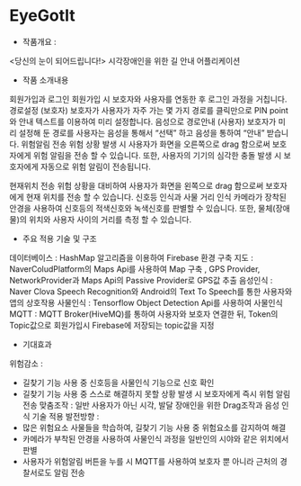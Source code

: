 # EyeGotIt

 - 작품개요 :

 <당신의 눈이 되어드립니다!> 시각장애인을 위한 길 안내 어플리케이션

 - 작품 소개내용

회원가입과 로그인
회원가입 시 보호자와 사용자를 연동한 후 로그인 과정을 거칩니다. 
경로설정 (보호자)
보호자가 사용자가 자주 가는 몇 가지 경로를 클릭만으로 PIN point와 안내 텍스트를 이용하여 미리 설정합니다. 
음성으로 경로안내 (사용자) 
보호자가 미리 설정해 둔 경로를 사용자는 음성을 통해서 “선택” 하고 음성을 통하여 “안내” 받습니다. 
위험알림 전송
위험 상황 발생 시 사용자가 화면을 오른쪽으로 drag 함으로써 보호자에게 위험 알림을 전송 할 수 있습니다. 
또한, 사용자의 기기의 심각한 충돌 발생 시 보호자에게 자동으로 위험 알림이 전송됩니다. 

현재위치 전송
위험 상황을 대비하여 사용자가 화면을 왼쪽으로 drag 함으로써 보호자에게 현재 위치를 전송 할 수 있습니다. 
신호등 인식과 사물 거리 인식 
카메라가 장착된 안경을 사용하여 신호등의 적색신호와 녹색신호를 판별할 수 있습니다. 
또한, 물체(장애물)의 위치와 사용자 사이의 거리를 측정 할 수 있습니다. 


 - 주요 적용 기술 및 구조

데이터베이스 : HashMap 알고리즘을 이용하여 Firebase 환경 구축
지도 : NaverColudPlatform의 Maps Api를 사용하여 Map 구축 , GPS Provider, NetworkProvider과 Maps Api의 Passive Provider로 GPS값 추출
음성인식 : Naver Clova Speech Recognition와 Android의 Text To Speech를 통한 사용자와 앱의 상호작용
사물인식 : Tensorflow Object Detection Api를 사용하여 사물인식
MQTT : MQTT Broker(HiveMQ)를 통하여 사용자와 보호자 연결한 뒤, Token의 Topic값으로 회원가입시 Firebase에 저장되는 topic값을 지정 




 - 기대효과

위험감소 :
 - 길찾기 기능 사용 중 신호등을 사물인식 기능으로 신호 확인 
 - 길찾기 기능 사용 중 스스로 해결하지 못할 상황 발생 시 보호자에게 즉시 위험 알림 전송
맞춤조작 : 일반 사용자가 아닌 시각, 발달 장애인을 위한 Drag조작과 음성 인식 기술 적용
발전방향 :
 - 많은 위험요소 사물들을 학습하여, 길찾기 기능 사용 중 위험요소를 감지하여 해결
 - 카메라가 부착된 안경을 사용하여 사물인식 과정을 일반인의 시야와 같은 위치에서 판별
 - 사용자가 위험알림 버튼을 누를 시 MQTT를 사용하여 보호자 뿐 아니라 근처의 경찰서로도 알림 전송
